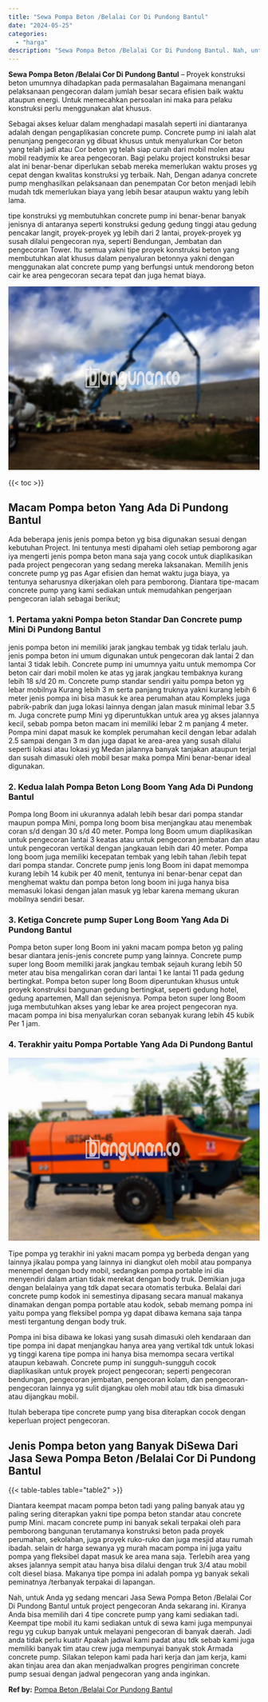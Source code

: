 ```yaml
---
title: "Sewa Pompa Beton /Belalai Cor Di Pundong Bantul"
date: "2024-05-25"
categories: 
  - "harga"
description: "Sewa Pompa Beton /Belalai Cor Di Pundong Bantul. Nah, untuk Anda yg sedang mencari Jasa Sewa Pompa Beton /Belalai Cor Di Pundong Bantul untuk project pengeco..."
---
```


**Sewa Pompa Beton /Belalai Cor Di Pundong Bantul** – Proyek konstruksi beton umumnya dihadapkan pada permasalahan Bagaimana menangani pelaksanaan pengecoran dalam jumlah besar secara efisien baik waktu ataupun energi. Untuk memecahkan persoalan ini maka para pelaku konstruksi perlu menggunakan alat khusus.

Sebagai akses keluar dalam menghadapi masalah seperti ini diantaranya adalah dengan pengaplikasian concrete pump. Concrete pump ini ialah alat penunjang pengecoran yg dibuat khusus untuk menyalurkan Cor beton yang telah jadi atau Cor beton yg telah siap curah dari mobil molen atau mobil readymix ke area pengecoran. Bagi pelaku project konstruksi besar alat ini benar-benar diperlukan sebab mereka memerlukan waktu proses yg cepat dengan kwalitas konstruksi yg terbaik. Nah, Dengan adanya concrete pump menghasilkan pelaksanaan dan penempatan Cor beton menjadi lebih mudah tdk memerlukan biaya yang lebih besar ataupun waktu yang lebih lama.

tipe konstruksi yg membutuhkan concrete pump ini benar-benar banyak jenisnya di antaranya seperti konstruksi gedung gedung tinggi atau gedung pencakar langit, proyek-proyek yg lebih dari 2 lantai, proyek-proyek yg susah dilalui pengecoran nya, seperti Bendungan, Jembatan dan pengecoran Tower. Itu semua yakni tipe proyek konstruksi beton yang membutuhkan alat khusus dalam penyaluran betonnya yakni dengan menggunakan alat concrete pump yang berfungsi untuk mendorong beton cair ke area pengecoran secara tepat dan juga hemat biaya.

![Sewa Pompa Beton /Belalai Cor Di Pundong Bantul](/images/sewa-concrete-pump-10.png)

{{< toc >}}

## Macam Pompa beton Yang Ada Di Pundong Bantul

Ada beberapa jenis jenis pompa beton yg bisa digunakan sesuai dengan kebutuhan Project. Ini tentunya mesti dipahami oleh setiap pemborong agar iya mengerti jenis pompa beton mana saja yang cocok untuk diaplikasikan pada project pengecoran yang sedang mereka laksanakan. Memilih jenis concrete pump yg pas Agar efisien dan hemat waktu juga biaya, ya tentunya seharusnya dikerjakan oleh para pemborong. Diantara tipe-macam concrete pump yang kami sediakan untuk memudahkan pengerjaan pengecoran ialah sebagai berikut;

### 1\. Pertama yakni Pompa beton Standar Dan Concrete pump Mini Di Pundong Bantul

jenis pompa beton ini memiliki jarak jangkau tembak yg tidak terlalu jauh. jenis pompa beton ini umum digunakan untuk pengecoran dak lantai 2 dan lantai 3 tidak lebih. Concrete pump ini umumnya yaitu untuk memompa Cor beton cair dari mobil molen ke atas yg jarak jangkau tembaknya kurang lebih 18 s/d 20 m. Concrete pump standar sendiri yaitu pompa beton yg lebar mobilnya Kurang lebih 3 m serta panjang truknya yakni kurang lebih 6 meter jenis pompa ini bisa masuk ke area perumahan atau Kompleks juga pabrik-pabrik dan juga lokasi lainnya dengan jalan masuk minimal lebar 3.5 m. Juga concrete pump Mini yg diperuntukkan untuk area yg akses jalannya kecil, sebab pompa beton macam ini memiliki lebar 2 m panjang 4 meter. Pompa mini dapat masuk ke komplek perumahan kecil dengan lebar adalah 2.5 sampai dengan 3 m dan juga dapat ke area-area yang susah dilalui seperti lokasi atau lokasi yg Medan jalannya banyak tanjakan ataupun terjal dan susah dimasuki oleh mobil besar maka pompa Mini benar-benar ideal digunakan.

### 2\. Kedua Ialah Pompa Beton Long Boom Yang Ada Di Pundong Bantul

Pompa long Boom ini ukurannya adalah lebih besar dari pompa standar maupun pompa Mini, pompa long boom bisa menjangkau atau menembak coran s/d dengan 30 s/d 40 meter. Pompa long Boom umum diaplikasikan untuk pengecoran lantai 3 keatas atau untuk pengecoran jembatan dan atau untuk pengecoran vertikal dengan jangkauan lebih dari 40 meter. Pompa long boom juga memiliki kecepatan tembak yang lebih tahan /lebih tepat dari pompa standar. Concrete pump jenis long Boom ini dapat memompa kurang lebih 14 kubik per 40 menit, tentunya ini benar-benar cepat dan menghemat waktu dan pompa beton long boom ini juga hanya bisa memasuki lokasi dengan jalan masuk yg lebar karena memang ukuran mobilnya sendiri besar.

### 3\. Ketiga Concrete pump Super Long Boom Yang Ada Di Pundong Bantul

Pompa beton super long Boom ini yakni macam pompa beton yg paling besar diantara jenis-jenis concrete pump yang lainnya. Concrete pump super long Boom memiliki jarak jangkau tembak sejauh kurang lebih 50 meter atau bisa mengalirkan coran dari lantai 1 ke lantai 11 pada gedung bertingkat. Pompa beton super long Boom diperuntukan khusus untuk proyek konstruksi bangunan gedung bertingkat, seperti gedung hotel, gedung apartemen, Mall dan sejenisnya. Pompa beton super long Boom juga membutuhkan akses yang lebar ke area project pengecoran nya. macam pompa ini bisa menyalurkan coran sebanyak kurang lebih 45 kubik Per 1 jam.

### 4\. Terakhir yaitu Pompa Portable Yang Ada Di Pundong Bantul

![Sewa Pompa Beton /Belalai Cor Di Pundong Bantul](/images/sewa-concrete-pump-16.png)

Tipe pompa yg terakhir ini yakni macam pompa yg berbeda dengan yang lainnya jikalau pompa yang lainnya ini diangkut oleh mobil atau pompanya menempel dengan body mobil, sedangkan pompa portable ini dia menyendiri dalam artian tidak merekat dengan body truk. Demikian juga dengan belalainya yang tdk dapat secara otomatis terbuka. Belalai dari concrete pump kodok ini semestinya dipasang secara manual makanya dinamakan dengan pompa portable atau kodok, sebab memang pompa ini yaitu pompa yang fleksibel pompa yg dapat dibawa kemana saja tanpa mesti tergantung dengan body truk.

Pompa ini bisa dibawa ke lokasi yang susah dimasuki oleh kendaraan dan tipe pompa ini dapat menjangkau hanya area yang vertikal tdk untuk lokasi yg tinggi karena tipe pompa ini hanya bisa memompa secara vertikal ataupun kebawah. Concrete pump ini sungguh-sungguh cocok diaplikasikan untuk proyek project pengecoran; seperti pengecoran bendungan, pengecoran jembatan, pengecoran kolam, dan pengecoran-pengecoran lainnya yg sulit dijangkau oleh mobil atau tdk bisa dimasuki atau dijangkau mobil.

Itulah beberapa tipe concrete pump yang bisa diterapkan cocok dengan keperluan project pengecoran.

## Jenis Pompa beton yang Banyak DiSewa Dari Jasa Sewa Pompa Beton /Belalai Cor Di Pundong Bantul

{{< table-tables table="table2" >}}

Diantara keempat macam pompa beton tadi yang paling banyak atau yg paling sering diterapkan yakni tipe pompa beton standar atau concrete pump Mini. macam concrete pump ini banyak sekali terpakai oleh para pemborong bangunan terutamanya konstruksi beton pada proyek perumahan, sekolahan, juga proyek ruko-ruko dan juga mesjid atau rumah ibadah. selain dr harga sewanya yg murah macam pompa ini juga yaitu pompa yang fleksibel dapat masuk ke area mana saja. Terlebih area yang akses jalannya sempit atau hanya bisa dilalui dengan truk 3/4 atau mobil colt diesel biasa. Makanya tipe pompa ini adalah pompa yg banyak sekali peminatnya /terbanyak terpakai di lapangan.

Nah, untuk Anda yg sedang mencari Jasa Sewa Pompa Beton /Belalai Cor Di Pundong Bantul untuk project pengecoran Anda sekarang ini. Kiranya Anda bisa memilih dari 4 tipe concrete pump yang kami sediakan tadi. Keempat tipe mobil itu kami sediakan untuk di sewa kami juga mempunyai regu yg cukup banyak untuk melayani pengecoran di banyak daerah. Jadi anda tidak perlu kuatir Apakah jadwal kami padat atau tdk sebab kami juga memiliki banyak tim atau crew juga mempunyai banyak stok Armada concrete pump. Silakan telepon kami pada hari kerja dan jam kerja, kami akan tinjau area dan akan menjadwalkan progres pengiriman concrete pump sesuai dengan jadwal pengecoran yang anda inginkan.

**Ref by:** [Pompa Beton /Belalai Cor Pundong Bantul](https://id.wikipedia.org/wiki/Pompa)
